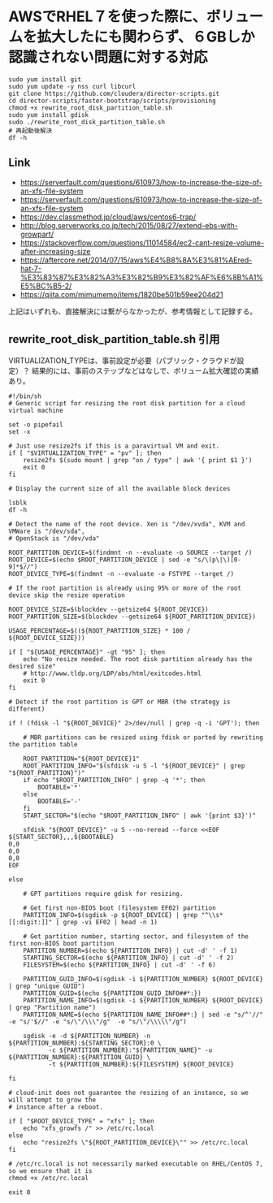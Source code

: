 # AWSでRHEL７を使った際に、ボリュームを拡大したにも関わらず、６GBしか認識されない問題に対する対応

```
sudo yum install git
sudo yum update -y nss curl libcurl
git clone https://github.com/cloudera/director-scripts.git
cd director-scripts/faster-bootstrap/scripts/provisioning
chmod +x rewrite_root_disk_partition_table.sh 
sudo yum install gdisk
sudo ./rewrite_root_disk_partition_table.sh
# 再起動後解決
df -h
```

## Link
* https://serverfault.com/questions/610973/how-to-increase-the-size-of-an-xfs-file-system
* https://serverfault.com/questions/610973/how-to-increase-the-size-of-an-xfs-file-system
* https://dev.classmethod.jp/cloud/aws/centos6-trap/
* http://blog.serverworks.co.jp/tech/2015/08/27/extend-ebs-with-growpart/
* https://stackoverflow.com/questions/11014584/ec2-cant-resize-volume-after-increasing-size
* https://aftercore.net/2014/07/15/aws%E4%B8%8A%E3%81%AEred-hat-7-%E3%83%87%E3%82%A3%E3%82%B9%E3%82%AF%E6%8B%A1%E5%BC%B5-2/
* https://qiita.com/mimumemo/items/1820be501b59ee204d21

上記はいずれも、直接解決には繋がらなかったが、参考情報として記録する。

## rewrite_root_disk_partition_table.sh 引用

VIRTUALIZATION_TYPEは、事前設定が必要（パブリック・クラウドが設定）？
結果的には、事前のステップなどはなしで、ボリューム拡大確認の実績あり。
```
#!/bin/sh
# Generic script for resizing the root disk partition for a cloud virtual machine

set -o pipefail
set -x

# Just use resize2fs if this is a paravirtual VM and exit.
if [ "$VIRTUALIZATION_TYPE" = "pv" ]; then
    resize2fs $(sudo mount | grep "on / type" | awk '{ print $1 }')
    exit 0
fi

# Display the current size of all the available block devices

lsblk
df -h

# Detect the name of the root device. Xen is "/dev/xvda", KVM and VMWare is "/dev/sda",
# OpenStack is "/dev/vda"

ROOT_PARTITION_DEVICE=$(findmnt -n --evaluate -o SOURCE --target /)
ROOT_DEVICE=$(echo $ROOT_PARTITION_DEVICE | sed -e "s/\(p\|\)[0-9]*$//")
ROOT_DEVICE_TYPE=$(findmnt -n --evaluate -o FSTYPE --target /)

# If the root partition is already using 95% or more of the root device skip the resize operation

ROOT_DEVICE_SIZE=$(blockdev --getsize64 ${ROOT_DEVICE})
ROOT_PARTITION_SIZE=$(blockdev --getsize64 ${ROOT_PARTITION_DEVICE})

USAGE_PERCENTAGE=$((${ROOT_PARTITION_SIZE} * 100 / ${ROOT_DEVICE_SIZE}))

if [ "${USAGE_PERCENTAGE}" -gt "95" ]; then
    echo "No resize needed. The root disk partition already has the desired size"
    # http://www.tldp.org/LDP/abs/html/exitcodes.html
    exit 0
fi

# Detect if the root partition is GPT or MBR (the strategy is different)

if ! (fdisk -l "${ROOT_DEVICE}" 2>/dev/null | grep -q -i 'GPT'); then

    # MBR partitions can be resized using fdisk or parted by rewriting the partition table

    ROOT_PARTITION="${ROOT_DEVICE}1"
    ROOT_PARTITION_INFO="$(sfdisk -u S -l "${ROOT_DEVICE}" | grep "${ROOT_PARTITION}")"
    if echo "$ROOT_PARTITION_INFO" | grep -q '*'; then
        BOOTABLE='*'
    else
        BOOTABLE='-'
    fi
    START_SECTOR="$(echo "$ROOT_PARTITION_INFO" | awk '{print $3}')"

    sfdisk "${ROOT_DEVICE}" -u S --no-reread --force <<EOF
${START_SECTOR},,,${BOOTABLE}
0,0
0,0
0,0
EOF

else

    # GPT partitions require gdisk for resizing.

    # Get first non-BIOS boot (filesystem EF02) partition
    PARTITION_INFO=$(sgdisk -p ${ROOT_DEVICE} | grep "^\\s*[[:digit:]]" | grep -vi EF02 | head -n 1)

    # Get partition number, starting sector, and filesystem of the first non-BIOS boot partition
    PARTITION_NUMBER=$(echo ${PARTITION_INFO} | cut -d' ' -f 1)
    STARTING_SECTOR=$(echo ${PARTITION_INFO} | cut -d' ' -f 2)
    FILESYSTEM=$(echo ${PARTITION_INFO} | cut -d' ' -f 6)

    PARTITION_GUID_INFO=$(sgdisk -i ${PARTITION_NUMBER} ${ROOT_DEVICE} | grep "unique GUID")
    PARTITION_GUID=$(echo ${PARTITION_GUID_INFO##*:})
    PARTITION_NAME_INFO=$(sgdisk -i ${PARTITION_NUMBER} ${ROOT_DEVICE} | grep "Partition name")
    PARTITION_NAME=$(echo ${PARTITION_NAME_INFO##*:} | sed -e "s/^'//" -e "s/'$//" -e "s/\"/\\\"/g"  -e "s/\"/\\\\\"/g")

    sgdisk -e -d ${PARTITION_NUMBER} -n ${PARTITION_NUMBER}:${STARTING_SECTOR}:0 \
           -c ${PARTITION_NUMBER}:"${PARTITION_NAME}" -u ${PARTITION_NUMBER}:${PARTITION_GUID} \
           -t ${PARTITION_NUMBER}:${FILESYSTEM} ${ROOT_DEVICE}

fi

# cloud-init does not guarantee the resizing of an instance, so we will attempt to grow the
# instance after a reboot.

if [ "$ROOT_DEVICE_TYPE" = "xfs" ]; then
    echo "xfs_growfs /" >> /etc/rc.local
else
    echo "resize2fs \"${ROOT_PARTITION_DEVICE}\"" >> /etc/rc.local
fi

# /etc/rc.local is not necessarily marked executable on RHEL/CentOS 7, so we ensure that it is
chmod +x /etc/rc.local

exit 0
```



